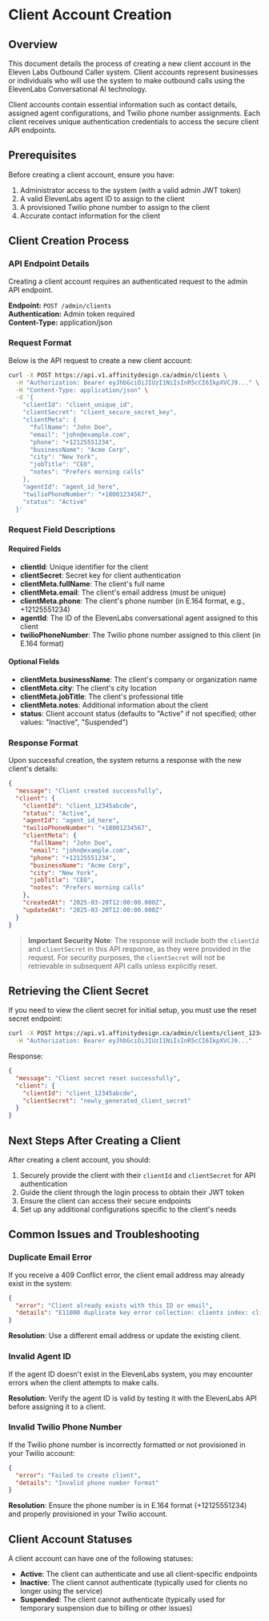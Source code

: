 # Client Account Creation

## Overview

This document details the process of creating a new client account in the Eleven Labs Outbound Caller system. Client accounts represent businesses or individuals who will use the system to make outbound calls using the ElevenLabs Conversational AI technology.

Client accounts contain essential information such as contact details, assigned agent configurations, and Twilio phone number assignments. Each client receives unique authentication credentials to access the secure client API endpoints.

## Prerequisites

Before creating a client account, ensure you have:

1. Administrator access to the system (with a valid admin JWT token)
2. A valid ElevenLabs agent ID to assign to the client
3. A provisioned Twilio phone number to assign to the client
4. Accurate contact information for the client

## Client Creation Process

### API Endpoint Details

Creating a client account requires an authenticated request to the admin API endpoint.

**Endpoint:** `POST /admin/clients`  
**Authentication:** Admin token required  
**Content-Type:** application/json

### Request Format

Below is the API request to create a new client account:

```bash
curl -X POST https://api.v1.affinitydesign.ca/admin/clients \
  -H "Authorization: Bearer eyJhbGciOiJIUzI1NiIsInR5cCI6IkpXVCJ9..." \
  -H "Content-Type: application/json" \
  -d '{
    "clientId": "client_unique_id",
    "clientSecret": "client_secure_secret_key",
    "clientMeta": {
      "fullName": "John Doe",
      "email": "john@example.com",
      "phone": "+12125551234",
      "businessName": "Acme Corp",
      "city": "New York",
      "jobTitle": "CEO",
      "notes": "Prefers morning calls"
    },
    "agentId": "agent_id_here",
    "twilioPhoneNumber": "+18001234567",
    "status": "Active"
  }'
```

### Request Field Descriptions

#### Required Fields

- **clientId**: Unique identifier for the client
- **clientSecret**: Secret key for client authentication
- **clientMeta.fullName**: The client's full name
- **clientMeta.email**: The client's email address (must be unique)
- **clientMeta.phone**: The client's phone number (in E.164 format, e.g., +12125551234)
- **agentId**: The ID of the ElevenLabs conversational agent assigned to this client
- **twilioPhoneNumber**: The Twilio phone number assigned to this client (in E.164 format)

#### Optional Fields

- **clientMeta.businessName**: The client's company or organization name
- **clientMeta.city**: The client's city location
- **clientMeta.jobTitle**: The client's professional title
- **clientMeta.notes**: Additional information about the client
- **status**: Client account status (defaults to "Active" if not specified; other values: "Inactive", "Suspended")

### Response Format

Upon successful creation, the system returns a response with the new client's details:

```json
{
  "message": "Client created successfully",
  "client": {
    "clientId": "client_12345abcde",
    "status": "Active",
    "agentId": "agent_id_here",
    "twilioPhoneNumber": "+18001234567",
    "clientMeta": {
      "fullName": "John Doe",
      "email": "john@example.com",
      "phone": "+12125551234",
      "businessName": "Acme Corp",
      "city": "New York",
      "jobTitle": "CEO",
      "notes": "Prefers morning calls"
    },
    "createdAt": "2025-03-20T12:00:00.000Z",
    "updatedAt": "2025-03-20T12:00:00.000Z"
  }
}
```

> **Important Security Note**: The response will include both the `clientId` and `clientSecret` in this API response, as they were provided in the request. For security purposes, the `clientSecret` will not be retrievable in subsequent API calls unless explicitly reset.

## Retrieving the Client Secret

If you need to view the client secret for initial setup, you must use the reset secret endpoint:

```bash
curl -X POST https://api.v1.affinitydesign.ca/admin/clients/client_12345abcde/reset-secret \
  -H "Authorization: Bearer eyJhbGciOiJIUzI1NiIsInR5cCI6IkpXVCJ9..."
```

Response:

```json
{
  "message": "Client secret reset successfully",
  "client": {
    "clientId": "client_12345abcde",
    "clientSecret": "newly_generated_client_secret"
  }
}
```

## Next Steps After Creating a Client

After creating a client account, you should:

1. Securely provide the client with their `clientId` and `clientSecret` for API authentication
2. Guide the client through the login process to obtain their JWT token
3. Ensure the client can access their secure endpoints
4. Set up any additional configurations specific to the client's needs

## Common Issues and Troubleshooting

### Duplicate Email Error

If you receive a 409 Conflict error, the client email address may already exist in the system:

```json
{
  "error": "Client already exists with this ID or email",
  "details": "E11000 duplicate key error collection: clients index: clientMeta.email_1 dup key: { clientMeta.email: \"john@example.com\" }"
}
```

**Resolution**: Use a different email address or update the existing client.

### Invalid Agent ID

If the agent ID doesn't exist in the ElevenLabs system, you may encounter errors when the client attempts to make calls.

**Resolution**: Verify the agent ID is valid by testing it with the ElevenLabs API before assigning it to a client.

### Invalid Twilio Phone Number

If the Twilio phone number is incorrectly formatted or not provisioned in your Twilio account:

```json
{
  "error": "Failed to create client",
  "details": "Invalid phone number format"
}
```

**Resolution**: Ensure the phone number is in E.164 format (+12125551234) and properly provisioned in your Twilio account.

## Client Account Statuses

A client account can have one of the following statuses:

- **Active**: The client can authenticate and use all client-specific endpoints
- **Inactive**: The client cannot authenticate (typically used for clients no longer using the service)
- **Suspended**: The client cannot authenticate (typically used for temporary suspension due to billing or other issues)
